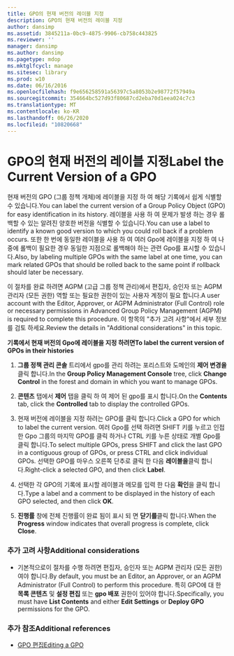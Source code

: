 ```yaml
---
title: GPO의 현재 버전의 레이블 지정
description: GPO의 현재 버전의 레이블 지정
author: dansimp
ms.assetid: 3845211a-0bc9-4875-9906-cb758c443825
ms.reviewer: ''
manager: dansimp
ms.author: dansimp
ms.pagetype: mdop
ms.mktglfcycl: manage
ms.sitesec: library
ms.prod: w10
ms.date: 06/16/2016
ms.openlocfilehash: f9e656258591a56397c5a8053b2e98772f57949a
ms.sourcegitcommit: 354664bc527d93f80687cd2eba70d1eea024c7c3
ms.translationtype: MT
ms.contentlocale: ko-KR
ms.lasthandoff: 06/26/2020
ms.locfileid: "10820668"
---
```

# <span data-ttu-id="03977-103">GPO의 현재 버전의 레이블 지정</span><span class="sxs-lookup"><span data-stu-id="03977-103">Label the Current Version of a GPO</span></span>


<span data-ttu-id="03977-104">현재 버전의 GPO (그룹 정책 개체)에 레이블을 지정 하 여 해당 기록에서 쉽게 식별할 수 있습니다.</span><span class="sxs-lookup"><span data-stu-id="03977-104">You can label the current version of a Group Policy Object (GPO) for easy identification in its history.</span></span> <span data-ttu-id="03977-105">레이블을 사용 하 여 문제가 발생 하는 경우 롤백할 수 있는 알려진 양호한 버전을 식별할 수 있습니다.</span><span class="sxs-lookup"><span data-stu-id="03977-105">You can use a label to identify a known good version to which you could roll back if a problem occurs.</span></span> <span data-ttu-id="03977-106">또한 한 번에 동일한 레이블을 사용 하 여 여러 Gpo에 레이블을 지정 하 여 나중에 롤백이 필요한 경우 동일한 지점으로 롤백해야 하는 관련 Gpo를 표시할 수 있습니다.</span><span class="sxs-lookup"><span data-stu-id="03977-106">Also, by labeling multiple GPOs with the same label at one time, you can mark related GPOs that should be rolled back to the same point if rollback should later be necessary.</span></span>

<span data-ttu-id="03977-107">이 절차를 완료 하려면 AGPM (고급 그룹 정책 관리)에서 편집자, 승인자 또는 AGPM 관리자 (모든 권한) 역할 또는 필요한 권한이 있는 사용자 계정이 필요 합니다.</span><span class="sxs-lookup"><span data-stu-id="03977-107">A user account with the Editor, Approver, or AGPM Administrator (Full Control) role or necessary permissions in Advanced Group Policy Management (AGPM) is required to complete this procedure.</span></span> <span data-ttu-id="03977-108">이 항목의 "추가 고려 사항"에서 세부 정보를 검토 하세요.</span><span class="sxs-lookup"><span data-stu-id="03977-108">Review the details in "Additional considerations" in this topic.</span></span>

**<span data-ttu-id="03977-109">기록에서 현재 버전의 Gpo에 레이블을 지정 하려면</span><span class="sxs-lookup"><span data-stu-id="03977-109">To label the current version of GPOs in their histories</span></span>**

1.  <span data-ttu-id="03977-110">**그룹 정책 관리 콘솔** 트리에서 gpo를 관리 하려는 포리스트와 도메인의 **제어 변경을** 클릭 합니다.</span><span class="sxs-lookup"><span data-stu-id="03977-110">In the **Group Policy Management Console** tree, click **Change Control** in the forest and domain in which you want to manage GPOs.</span></span>

2.  <span data-ttu-id="03977-111">**콘텐츠** 탭에서 **제어** 탭을 클릭 하 여 제어 된 gpo를 표시 합니다.</span><span class="sxs-lookup"><span data-stu-id="03977-111">On the **Contents** tab, click the **Controlled** tab to display the controlled GPOs.</span></span>

3.  <span data-ttu-id="03977-112">현재 버전에 레이블을 지정 하려는 GPO를 클릭 합니다.</span><span class="sxs-lookup"><span data-stu-id="03977-112">Click a GPO for which to label the current version.</span></span> <span data-ttu-id="03977-113">여러 Gpo를 선택 하려면 SHIFT 키를 누르고 인접 한 Gpo 그룹의 마지막 GPO를 클릭 하거나 CTRL 키를 누른 상태로 개별 Gpo를 클릭 합니다.</span><span class="sxs-lookup"><span data-stu-id="03977-113">To select multiple GPOs, press SHIFT and click the last GPO in a contiguous group of GPOs, or press CTRL and click individual GPOs.</span></span> <span data-ttu-id="03977-114">선택한 GPO를 마우스 오른쪽 단추로 클릭 한 다음 **레이블을**클릭 합니다.</span><span class="sxs-lookup"><span data-stu-id="03977-114">Right-click a selected GPO, and then click **Label**.</span></span>

4.  <span data-ttu-id="03977-115">선택한 각 GPO의 기록에 표시할 레이블과 메모를 입력 한 다음 **확인**을 클릭 합니다.</span><span class="sxs-lookup"><span data-stu-id="03977-115">Type a label and a comment to be displayed in the history of each GPO selected, and then click **OK**.</span></span>

5.  <span data-ttu-id="03977-116">**진행률** 창에 전체 진행률이 완료 됨이 표시 되 면 **닫기를**클릭 합니다.</span><span class="sxs-lookup"><span data-stu-id="03977-116">When the **Progress** window indicates that overall progress is complete, click **Close**.</span></span>

### <span data-ttu-id="03977-117">추가 고려 사항</span><span class="sxs-lookup"><span data-stu-id="03977-117">Additional considerations</span></span>

-   <span data-ttu-id="03977-118">기본적으로이 절차를 수행 하려면 편집자, 승인자 또는 AGPM 관리자 (모든 권한) 여야 합니다.</span><span class="sxs-lookup"><span data-stu-id="03977-118">By default, you must be an Editor, an Approver, or an AGPM Administrator (Full Control) to perform this procedure.</span></span> <span data-ttu-id="03977-119">특히 GPO에 대 한 **목록 콘텐츠** 및 **설정 편집** 또는 **gpo 배포** 권한이 있어야 합니다.</span><span class="sxs-lookup"><span data-stu-id="03977-119">Specifically, you must have **List Contents** and either **Edit Settings** or **Deploy GPO** permissions for the GPO.</span></span>

### <span data-ttu-id="03977-120">추가 참조</span><span class="sxs-lookup"><span data-stu-id="03977-120">Additional references</span></span>

-   [<span data-ttu-id="03977-121">GPO 편집</span><span class="sxs-lookup"><span data-stu-id="03977-121">Editing a GPO</span></span>](editing-a-gpo-agpm30ops.md)

 

 





